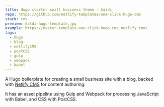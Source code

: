 ```yaml
---
title: Hugo starter small business theme - Kaldi
repo: https://github.com/netlify-templates/one-click-hugo-cms
stack: cms
preview: kaldi-hugo-template.jpg
example: https://master-template-one-click-hugo-cms.netlify.com/
tags:
  - hugo
  - blog
  - netlifyCMS
  - postCSS
  - gulp
  - webpack
  - babel
---
```


A Hugo boilerplate for creating a small business site with a blog, backed with [Netlify CMS](https://www.netlifycms.org) for content authoring.

It has an asset pipeline using Gulp and Webpack for processing JavaScript with Babel, and CSS with PostCSS.
